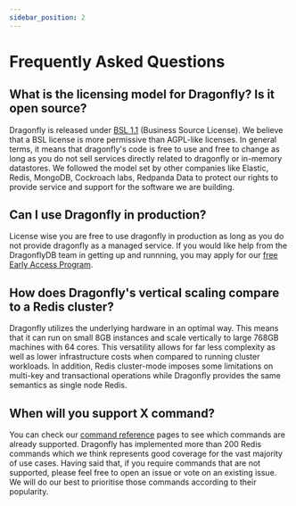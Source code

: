 ```yaml
---
sidebar_position: 2
---
```


# Frequently Asked Questions

## What is the licensing model for Dragonfly? Is it open source?

Dragonfly is released under [BSL 1.1](https://github.com/dragonflydb/dragonfly/blob/main/LICENSE.md) (Business Source License). We believe that a BSL license is more permissive than AGPL-like licenses. In general terms, it means that dragonfly's code is free to use and free to change as long as you do not sell services directly related to dragonfly or in-memory datastores.
We followed the model set by other companies like Elastic, Redis, MongoDB, Cockroach labs, Redpanda Data to protect our rights to provide service and support for the software we are building.

## Can I use Dragonfly in production?

License wise you are free to use dragonfly in production as long as you do not provide dragonfly as a managed service. If you would like help from the DragonflyDB team in getting up and runnning, you may apply for our [free Early Access Program](https://www.dragonflydb.io/early-access).

## How does Dragonfly's vertical scaling compare to a Redis cluster?

Dragonfly utilizes the underlying hardware in an optimal way. This means that it can run on small 8GB instances and scale vertically to large 768GB machines with 64 cores. This versatility allows for far less complexity as well as lower infrastructure costs when compared to running cluster workloads. In addition, Redis cluster-mode imposes some limitations on multi-key and transactional operations while Dragonfly provides the same semantics as single node Redis.

## When will you support X command?

You can check our [command reference](../category/command-reference) pages to see which commands are already supported.
Dragonfly has implemented more than 200 Redis commands which we think represents good coverage
for the vast majority of use cases. Having said that, if you require commands that are not supported,
please feel free to open an issue or vote on an existing issue.
We will do our best to prioritise those commands according to their popularity.
